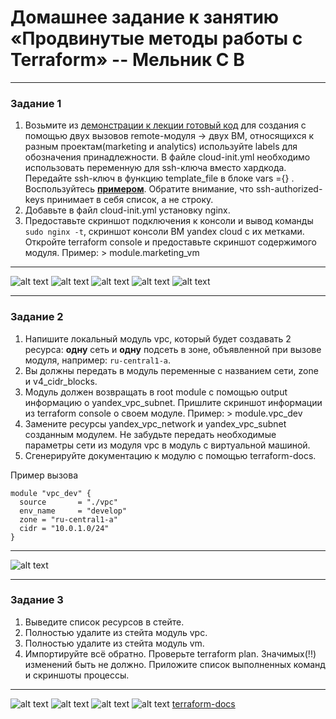 # Домашнее задание к занятию «Продвинутые методы работы с Terraform» -- Мельник С В

---

### Задание 1

1. Возьмите из [демонстрации к лекции готовый код](https://github.com/netology-code/ter-homeworks/tree/main/04/demonstration1) для создания с помощью двух вызовов remote-модуля -> двух ВМ, относящихся к разным проектам(marketing и analytics) используйте labels для обозначения принадлежности. В файле cloud-init.yml необходимо использовать переменную для ssh-ключа вместо хардкода. Передайте ssh-ключ в функцию template_file в блоке vars ={} .
   Воспользуйтесь [**примером**](https://grantorchard.com/dynamic-cloudinit-content-with-terraform-file-templates/). Обратите внимание, что ssh-authorized-keys принимает в себя список, а не строку.
2. Добавьте в файл cloud-init.yml установку nginx.
3. Предоставьте скриншот подключения к консоли и вывод команды `sudo nginx -t`, скриншот консоли ВМ yandex cloud с их метками. Откройте terraform console и предоставьте скриншот содержимого модуля. Пример: > module.marketing_vm

---

![alt text](https://github.com/DeluxWebSite/ter-homeworks/blob/main/04/hmw-04/screenshots/Снимок%20экрана%202025-07-13%20в%2011.44.50.png)
![alt text](https://github.com/DeluxWebSite/ter-homeworks/blob/main/04/hmw-04/screenshots/Снимок%20экрана%202025-07-13%20в%2011.45.07.png)
![alt text](https://github.com/DeluxWebSite/ter-homeworks/blob/main/04/hmw-04/screenshots/Снимок%20экрана%202025-07-13%20в%2011.46.17.png)
![alt text](https://github.com/DeluxWebSite/ter-homeworks/blob/main/04/hmw-04/screenshots/Снимок%20экрана%202025-07-13%20в%2011.48.08.png)
![alt text](https://github.com/DeluxWebSite/ter-homeworks/blob/main/04/hmw-04/screenshots/Снимок%20экрана%202025-07-13%20в%2011.49.10.png)

---

### Задание 2

1. Напишите локальный модуль vpc, который будет создавать 2 ресурса: **одну** сеть и **одну** подсеть в зоне, объявленной при вызове модуля, например: `ru-central1-a`.
2. Вы должны передать в модуль переменные с названием сети, zone и v4_cidr_blocks.
3. Модуль должен возвращать в root module с помощью output информацию о yandex_vpc_subnet. Пришлите скриншот информации из terraform console о своем модуле. Пример: > module.vpc_dev
4. Замените ресурсы yandex_vpc_network и yandex_vpc_subnet созданным модулем. Не забудьте передать необходимые параметры сети из модуля vpc в модуль с виртуальной машиной.
5. Сгенерируйте документацию к модулю с помощью terraform-docs.

Пример вызова

```
module "vpc_dev" {
  source       = "./vpc"
  env_name     = "develop"
  zone = "ru-central1-a"
  cidr = "10.0.1.0/24"
}
```

---

![alt text](https://github.com/DeluxWebSite/ter-homeworks/blob/main/04/hmw-04/screenshots/Снимок%20экрана%202025-07-13%20в%2011.50.20.png)

---

### Задание 3

1. Выведите список ресурсов в стейте.
2. Полностью удалите из стейта модуль vpc.
3. Полностью удалите из стейта модуль vm.
4. Импортируйте всё обратно. Проверьте terraform plan. Значимых(!!) изменений быть не должно.
   Приложите список выполненных команд и скриншоты процессы.

---

![alt text](https://github.com/DeluxWebSite/ter-homeworks/blob/main/04/hmw-04/screenshots/Снимок%20экрана%202025-07-13%20в%2011.59.52.png)
![alt text](https://github.com/DeluxWebSite/ter-homeworks/blob/main/04/hmw-04/screenshots/Снимок%20экрана%202025-07-13%20в%2012.08.12.png)
![alt text](https://github.com/DeluxWebSite/ter-homeworks/blob/main/04/hmw-04/screenshots/Снимок%20экрана%202025-07-13%20в%2012.10.44.png)
![alt text](https://github.com/DeluxWebSite/ter-homeworks/blob/main/04/hmw-04/screenshots/Снимок%20экрана%202025-07-13%20в%2012.21.10.png)
[terraform-docs](https://github.com/DeluxWebSite/ter-homeworks/blob/main/04/hmw-04/DOC.md 'Terraform-docs')
